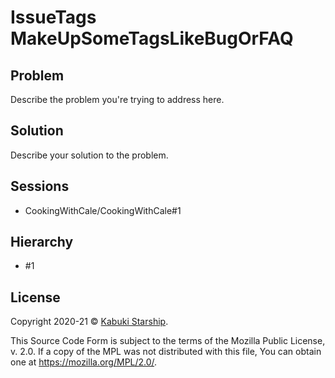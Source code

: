 # IssueTags MakeUpSomeTagsLikeBugOrFAQ

## Problem

Describe the problem you're trying to address here.

## Solution

Describe your solution to the problem.

## Sessions

* CookingWithCale/CookingWithCale#1

## Hierarchy

* #1

## License

Copyright 2020-21 © [Kabuki Starship](https://kabukistarship.com).

This Source Code Form is subject to the terms of the Mozilla Public License, v. 2.0. If a copy of the MPL was not distributed with this file, You can obtain one at <https://mozilla.org/MPL/2.0/>.
